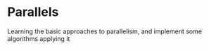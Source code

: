 # Parallels
Learning the basic approaches to parallelism, and implement some algorithms applying it
